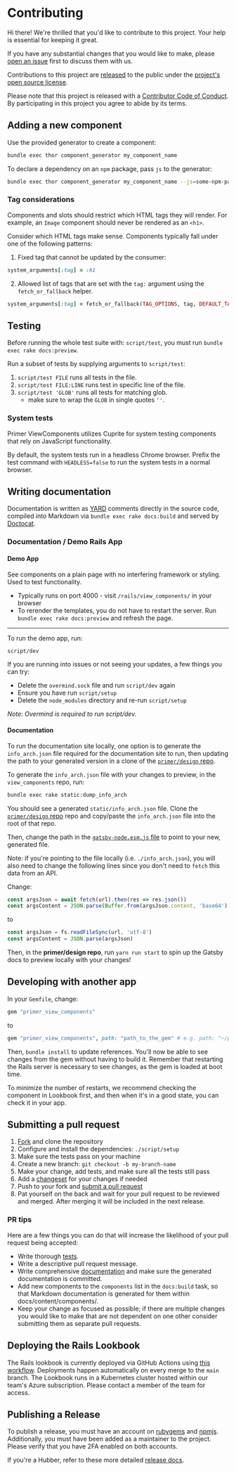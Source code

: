 # Contributing

Hi there! We're thrilled that you'd like to contribute to this project. Your help is essential for keeping it great.

If you have any substantial changes that you would like to make, please [open an issue](http://github.com/primer/view_components/issues/new) first to discuss them with us.

Contributions to this project are [released](https://help.github.com/articles/github-terms-of-service/#6-contributions-under-repository-license) to the public under the [project's open source license](https://github.com/primer/view_components/blob/main/LICENSE.txt).

Please note that this project is released with a [Contributor Code of Conduct](https://github.com/primer/view_components/blob/main/CODE_OF_CONDUCT.md). By participating in this project you agree to abide by its terms.

## Adding a new component

Use the provided generator to create a component:

```sh
bundle exec thor component_generator my_component_name
```

To declare a dependency on an `npm` package, pass `js` to the generator:

```sh
bundle exec thor component_generator my_component_name --js=some-npm-package-name
```

### Tag considerations

Components and slots should restrict which HTML tags they will render. For example, an `Image` component should never be rendered as an `<h1>`.

Consider which HTML tags make sense. Components typically fall under one of the following patterns:

1) Fixed tag that cannot be updated by the consumer:

```rb
system_arguments[:tag] = :h1
```

2) Allowed list of tags that are set with the `tag:` argument using the `fetch_or_fallback` helper.

```rb
system_arguments[:tag] = fetch_or_fallback(TAG_OPTIONS, tag, DEFAULT_TAG)
```

## Testing

Before running the whole test suite with: `script/test`, you must run `bundle exec rake docs:preview`.

Run a subset of tests by supplying arguments to `script/test`:

1. `script/test FILE` runs all tests in the file.
1. `script/test FILE:LINE` runs test in specific line of the file.
1. `script/test 'GLOB'` runs all tests for matching glob.
    * make sure to wrap the `GLOB` in single quotes `''`.

### System tests

Primer ViewComponents utilizes Cuprite for system testing components that rely on JavaScript functionality.

By default, the system tests run in a headless Chrome browser. Prefix the test command with `HEADLESS=false` to run the system tests in a normal browser.

## Writing documentation

Documentation is written as [YARD](https://yardoc.org/) comments directly in the source code, compiled into Markdown via `bundle exec rake docs:build` and served by [Doctocat](https://github.com/primer/doctocat).

### Documentation / Demo Rails App

#### Demo App

See components on a plain page with no interfering framework or styling. Used to test functionality.

* Typically runs on port 4000 - visit `/rails/view_components/` in your browser
* To rerender the templates, you do not have to restart the server. Run `bundle exec rake docs:preview` and refresh the page.

---
To run the demo app, run:

```bash
script/dev
```

If you are running into issues or not seeing your updates, a few things you can try:

* Delete the `overmind.sock` file and run `script/dev` again
* Ensure you have run `script/setup`
* Delete the `node_modules` directory and re-run `script/setup`

_Note: Overmind is required to run script/dev._

#### Documentation

To run the documentation site locally, one option is to generate the `info_arch.json` file required for the documentation site to run, then updating the path to your generated version in a clone of the [`primer/design` repo](https://github.com/primer/design).

To generate the `info_arch.json` file with your changes to preview, in the `view_components` repo, run:

```bash
bundle exec rake static:dump_info_arch
```

You should see a generated `static/info_arch.json` file. Clone the [`primer/design` repo](https://github.com/primer/design) repo and copy/paste the `info_arch.json` file into the root of that repo.

Then, change the path in the [`gatsby-node.esm.js` file](https://github.com/primer/design/blob/main/gatsby-node.esm.js#L199) to point to your new, generated file.

Note: if you're pointing to the file locally (i.e. `./info_arch.json`), you will also need to change the following lines since you don't need to `fetch` this data from an API.

Change:

```js
const argsJson = await fetch(url).then(res => res.json())
const argsContent = JSON.parse(Buffer.from(argsJson.content, 'base64').toString())
```

to

```js
const argsJson = fs.readFileSync(url, 'utf-8')
const argsContent = JSON.parse(argsJson)
```

Then, in the **primer/design repo**, run `yarn run start` to spin up the Gatsby docs to preview locally with your changes!

## Developing with another app

In your `Gemfile`, change:

```ruby
gem "primer_view_components"
```

to

```ruby
gem "primer_view_components", path: "path_to_the_gem" # e.g. path: "~/primer/view_components"
```

Then, `bundle install` to update references. You'll now be able to see changes from the gem without having to build it.
Remember that restarting the Rails server is necessary to see changes, as the gem is loaded at boot time.

To minimize the number of restarts, we recommend checking the component in Lookbook first, and then when it's in a good state, you can check it in your app.

## Submitting a pull request

1. [Fork](https://github.com/primer/view_components/fork) and clone the repository
1. Configure and install the dependencies: `./script/setup`
1. Make sure the tests pass on your machine
1. Create a new branch: `git checkout -b my-branch-name`
1. Make your change, add tests, and make sure all the tests still pass
1. Add a [changeset](https://github.com/changesets/changesets/blob/main/docs/adding-a-changeset.md) for your changes if needed
1. Push to your fork and [submit a pull request](https://github.com/primer/view_components/compare)
1. Pat yourself on the back and wait for your pull request to be reviewed and merged. After merging it will be included in the next release.

### PR tips

Here are a few things you can do that will increase the likelihood of your pull request being accepted:

* Write thorough [tests](#testing).
* Write a descriptive pull request message.
* Write comprehensive [documentation](#writing-documentation) and make sure the generated documentation is committed.
* Add new components to the `components` list in the `docs:build` task, so that Markdown documentation is generated for them within docs/content/components/.
* Keep your change as focused as possible; if there are multiple changes you would like to make that are not dependent on one other consider submitting them as separate pull requests.

## Deploying the Rails Lookbook

The Rails lookbook is currently deployed via GitHub Actions using [this workflow](https://github.com/primer/view_components/actions/workflows/deploy-production.yml). Deployments happen automatically on every merge to the `main` branch. The Lookbook runs in a Kubernetes cluster hosted within our team's Azure subscription. Please contact a member of the team for access.

## Publishing a Release

To publish a release, you must have an account on [rubygems](https://rubygems.org/) and [npmjs](https://www.npmjs.com/). Additionally, you must have been added as a maintainer to the project. Please verify that you have 2FA enabled on both accounts.

If you're a Hubber, refer to these more detailed [release docs](https://github.com/github/primer/blob/main/how-we-work/releasing-primer-view-components.md).
